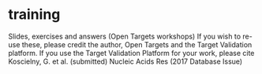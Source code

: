 # training
Slides, exercises and answers (Open Targets workshops)
If you wish to re-use these, please credit the author, Open Targets and the Target Validation platform. 
If you use the Target Validation Platform for your work, please cite Koscielny, G. et al. (submitted) Nucleic Acids Res (2017 Database Issue)
